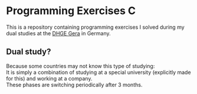 # Programming Exercises C

This is a repository containing programming exercises I solved during my dual studies at the [DHGE Gera](https://www.dhge.de/) in Germany.

## Dual study?
Because some countries may not know this type of studying: <br>
It is simply a combination of studying at a special university (explicitly made for this) and working at a company. <br>
These phases are switching periodically after 3 months.
